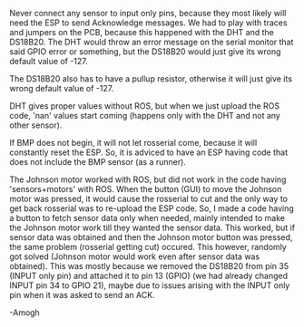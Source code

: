 Never connect any sensor to input only pins, because they most likely will need the ESP to send Acknowledge messages.
We had to play with traces and jumpers on the PCB, because this happened with the DHT and the DS18B20. The DHT would throw an error message on the serial monitor that said GPIO error or something, but the DS18B20 would just give its wrong default value of -127.

The DS18B20 also has to have a pullup resistor, otherwise it will just give its wrong default value of -127.

DHT gives proper values without ROS, but when we just upload the ROS code, 'nan' values start coming (happens only with the DHT and not any other sensor).

If BMP does not begin, it will not let rosserial come, because it will constantly reset the ESP. So, it is adviced to have an ESP having code that does not include the BMP sensor (as a runner).

The Johnson motor worked with ROS, but did not work in the code having 'sensors+motors' with ROS. When the button (GUI) to move the Johnson motor was pressed, it would cause the rosserial to cut and the only way to get back rosserial was to re-upload the ESP code. So, I made a code having a button to fetch sensor data only when needed, mainly intended to make the Johnson motor work till they wanted the sensor data. This worked, but if sensor data was obtained and then the Johnson motor button was pressed, the same problem (rosserial getting cut) occured.
This however, randomly got solved (Johnson motor would work even after sensor data was obtained). This was mostly because we removed the DS18B20 from pin 35 (INPUT only pin) and attached it to pin 13 (GPIO) (we had already changed INPUT pin 34 to GPIO 21), maybe due to issues arising with the INPUT only pin when it was asked to send an ACK.

-Amogh
